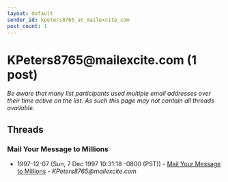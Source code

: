 ```yaml
---
layout: default
sender_id: kpeters8765_at_mailexcite_com
post_count: 1
---
```


# KPeters8765<span>@</span>mailexcite.com (1 post)

_Be aware that many list participants used multiple email addresses over their time active on the list. As such this page may not contain all threads available._

## Threads

### Mail Your Message to Millions
+ 1997-12-07 (Sun, 7 Dec 1997 10:31:18 -0800 (PST)) - [Mail Your Message to Millions](/archive/1997/12/e2e657bf8b8c6b78fd833413527c457722cb103ef0af67c9b645a50c955b5ebd) - _KPeters8765@mailexcite.com_

